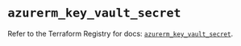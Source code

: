 # `azurerm_key_vault_secret`

Refer to the Terraform Registry for docs: [`azurerm_key_vault_secret`](https://registry.terraform.io/providers/hashicorp/azurerm/3.97.1/docs/resources/key_vault_secret).
